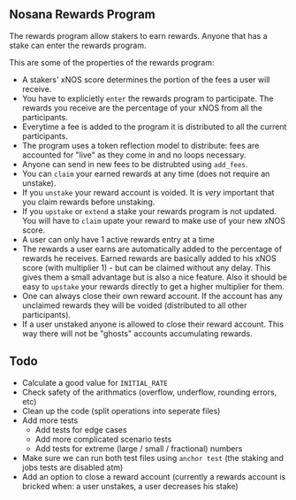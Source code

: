## Nosana Rewards Program

The rewards program allow stakers to earn rewards. Anyone that has a stake can
enter the rewards program.

This are some of the properties of the rewards program:

- A stakers' xNOS score determines the portion of the fees a user will receive.
- You have to explicietly `enter` the rewards program to participate. The rewards
  you receive are the percentage of your xNOS from all the participants.
- Everytime a fee is added to the program it is distributed to all the current
  participants.
- The program uses a token reflection model to distribute: fees are accounted
  for "live" as they come in and no loops necessary.
- Anyone can send in new fees to be distrubted using `add_fees`.
- You can `claim` your earned rewards at any time (does not require an
  unstake).
- If you `unstake` your reward account is voided. It is _very_ important that
  you claim rewards before unstaking.
- If you `upstake` or `extend` a stake your rewards program is not updated. You
  will have to `claim` upate your reward to make use of your new xNOS score.
- A user can only have 1 active rewards entry at a time
- The rewards a user earns are automatically added to the percentage of rewards
  he receives. Earned rewards are basically added to his xNOS score (with
  multiplier 1) - but can be claimed without any delay. This gives them a small
  advantage but is also a nice feature. Also it should be easy to `upstake` your
  rewards directly to get a higher multiplier for them.
- One can always close their own reward account. If the account has any
  unclaimed rewards they will be voided (distributed to all other participants).
- If a user unstaked anyone is allowed to close their reward account. This way
  there will not be "ghosts" accounts accumulating rewards.

## Todo

- Calculate a good value for `INITIAL_RATE`
- Check safety of the arithmatics (overflow, underflow, rounding errors, etc)
- Clean up the code (split operations into seperate files)
- Add more tests
  - Add tests for edge cases
  - Add more complicated scenario tests
  - Add tests for extreme (large / small / fractional) numbers
- Make sure we can run both test files using `anchor test` (the staking and jobs tests are disabled atm)
- Add an option to close a reward account (currently a rewards account is
  bricked when: a user unstakes, a user decreases his stake)
